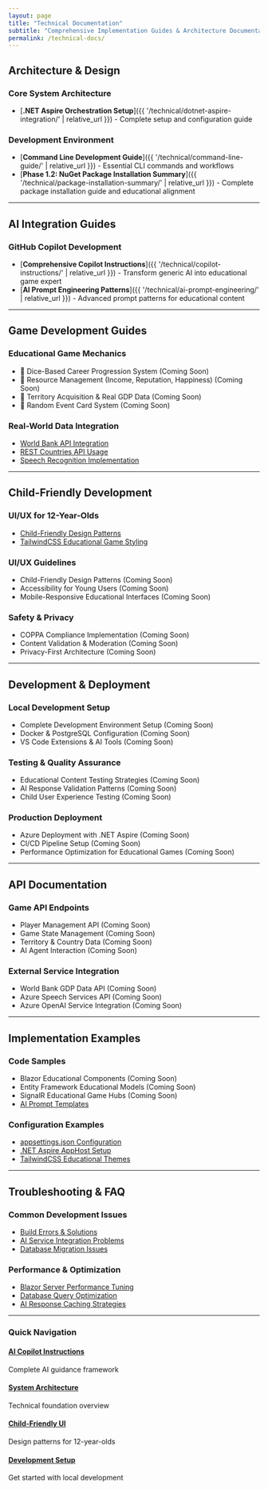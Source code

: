 ```yaml
---
layout: page
title: "Technical Documentation"
subtitle: "Comprehensive Implementation Guides & Architecture Documentation"
permalink: /technical-docs/
---
```


## Architecture & Design

### Core System Architecture

- [**.NET Aspire Orchestration Setup**]({{ '/technical/dotnet-aspire-integration/' | relative_url }}) - Complete setup and configuration guide

### Development Environment

- [**Command Line Development Guide**]({{ '/technical/command-line-guide/' | relative_url }}) - Essential CLI commands and workflows
- [**Phase 1.2: NuGet Package Installation Summary**]({{ '/technical/package-installation-summary/' | relative_url }}) - Complete package installation guide and educational alignment

---

## AI Integration Guides

### GitHub Copilot Development

- [**Comprehensive Copilot Instructions**]({{ '/technical/copilot-instructions/' | relative_url }}) - Transform generic AI into educational game expert
- [**AI Prompt Engineering Patterns**]({{ '/technical/ai-prompt-engineering/' | relative_url }}) - Advanced prompt patterns for educational content

---

## Game Development Guides

### Educational Game Mechanics

- 🚧 Dice-Based Career Progression System (Coming Soon)
- 🚧 Resource Management (Income, Reputation, Happiness) (Coming Soon)
- 🚧 Territory Acquisition & Real GDP Data (Coming Soon)
- 🚧 Random Event Card System (Coming Soon)

### Real-World Data Integration

- [World Bank API Integration](/technical/world-bank-api/)
- [REST Countries API Usage](/technical/countries-api/)
- [Speech Recognition Implementation](/technical/speech-recognition/)

---

## Child-Friendly Development

### UI/UX for 12-Year-Olds

- [Child-Friendly Design Patterns](/technical/child-ui-patterns/)
- [TailwindCSS Educational Game Styling](/technical/tailwind-educational/)

### UI/UX Guidelines

- Child-Friendly Design Patterns (Coming Soon)
- Accessibility for Young Users (Coming Soon)
- Mobile-Responsive Educational Interfaces (Coming Soon)

### Safety & Privacy

- COPPA Compliance Implementation (Coming Soon)
- Content Validation & Moderation (Coming Soon)
- Privacy-First Architecture (Coming Soon)

---

## Development & Deployment

### Local Development Setup

- Complete Development Environment Setup (Coming Soon)
- Docker & PostgreSQL Configuration (Coming Soon)
- VS Code Extensions & AI Tools (Coming Soon)

### Testing & Quality Assurance

- Educational Content Testing Strategies (Coming Soon)
- AI Response Validation Patterns (Coming Soon)
- Child User Experience Testing (Coming Soon)

### Production Deployment

- Azure Deployment with .NET Aspire (Coming Soon)
- CI/CD Pipeline Setup (Coming Soon)
- Performance Optimization for Educational Games (Coming Soon)

---

## API Documentation

### Game API Endpoints

- Player Management API (Coming Soon)
- Game State Management (Coming Soon)
- Territory & Country Data (Coming Soon)
- AI Agent Interaction (Coming Soon)

### External Service Integration

- World Bank GDP Data API (Coming Soon)
- Azure Speech Services API (Coming Soon)
- Azure OpenAI Service Integration (Coming Soon)

---

## Implementation Examples

### Code Samples

- Blazor Educational Components (Coming Soon)
- Entity Framework Educational Models (Coming Soon)
- SignalR Educational Game Hubs (Coming Soon)
- [AI Prompt Templates](/technical/prompt-templates/)

### Configuration Examples

- [appsettings.json Configuration](/technical/configuration-examples/)
- [.NET Aspire AppHost Setup](/technical/aspire-examples/)
- [TailwindCSS Educational Themes](/technical/tailwind-examples/)

---

## Troubleshooting & FAQ

### Common Development Issues

- [Build Errors & Solutions](/technical/troubleshooting-build/)
- [AI Service Integration Problems](/technical/troubleshooting-ai/)
- [Database Migration Issues](/technical/troubleshooting-database/)

### Performance & Optimization

- [Blazor Server Performance Tuning](/technical/blazor-performance/)
- [Database Query Optimization](/technical/database-performance/)
- [AI Response Caching Strategies](/technical/ai-caching/)

---

<div class="documentation-navigation">
  <h3>Quick Navigation</h3>
  <div class="nav-grid">
    <div class="nav-item">
      <h4><a href="/technical/copilot-instructions/">AI Copilot Instructions</a></h4>
      <p>Complete AI guidance framework</p>
    </div>
    <div class="nav-item">
      <h4><a href="/technical/system-architecture/">System Architecture</a></h4>
      <p>Technical foundation overview</p>
    </div>
    <div class="nav-item">
      <h4><a href="/technical/child-ui-patterns/">Child-Friendly UI</a></h4>
      <p>Design patterns for 12-year-olds</p>
    </div>
    <div class="nav-item">
      <h4><a href="/technical/development-setup/">Development Setup</a></h4>
      <p>Get started with local development</p>
    </div>
  </div>
</div>
